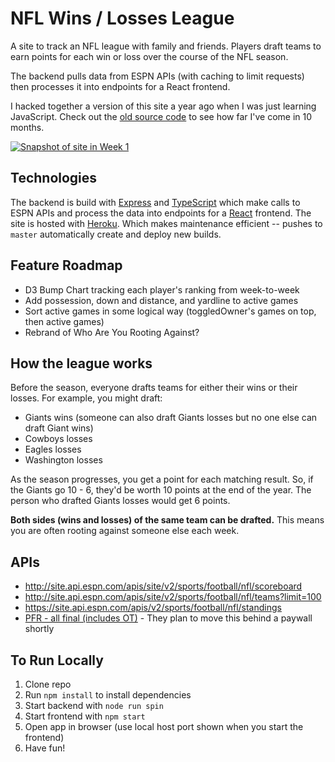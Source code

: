 # NFL Wins / Losses League

A site to track an NFL league with family and friends. Players draft teams to earn points for each win or loss over the course of the NFL season. 

The backend pulls data from ESPN APIs (with caching to limit requests) then processes it into endpoints for a React frontend.

I hacked together a version of this site a year ago when I was just learning JavaScript. Check out the <a href="https://github.com/TylerAuer/nfl-clientside">old source code</a> to see how far I've come in 10 months.

[![Snapshot of site in Week 1](https://github.com/TylerAuer/nfl-wins-losses/master/snapshot-data.png)](https://nfl.tylerauer.com)

## Technologies

The backend is build with [Express](https://expressjs.com/) and [TypeScript](https://www.typescriptlang.org/) which make calls to ESPN APIs and process the data into endpoints for a [React](https://reactjs.org/) frontend. The site is hosted with [Heroku](https://www.heroku.com/home). Which makes maintenance efficient -- pushes to `master` automatically create and deploy new builds.

## Feature Roadmap

- D3 Bump Chart tracking each player's ranking from week-to-week
- Add possession, down and distance, and yardline to active games
- Sort active games in some logical way (toggledOwner's games on top, then active games)
- Rebrand of Who Are You Rooting Against?

## How the league works

Before the season, everyone drafts teams for either their wins or their losses. For example, you might draft:

- Giants wins (someone can also draft Giants losses but no one else can draft Giant wins)
- Cowboys losses
- Eagles losses
- Washington losses

As the season progresses, you get a point for each matching result. So, if the Giants go 10 - 6, they'd be worth 10 points at the end of the year. The person who drafted Giants losses would get 6 points.

**Both sides (wins and losses) of the same team can be drafted.** This means you are often rooting against someone else each week.

## APIs

- http://site.api.espn.com/apis/site/v2/sports/football/nfl/scoreboard
- http://site.api.espn.com/apis/site/v2/sports/football/nfl/teams?limit=100
- https://site.api.espn.com/apis/v2/sports/football/nfl/standings
- [PFR - all final (includes OT)](https://web.archive.org/web/20181022170146/https://www.pro-football-reference.com/boxscores/) - They plan to move this behind a paywall shortly

## To Run Locally

1. Clone repo
2. Run `npm install` to install dependencies
3. Start backend with `node run spin`
4. Start frontend with `npm start`
5. Open app in browser (use local host port shown when you start the frontend)
6. Have fun!
